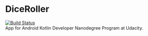 # DiceRoller
[![Build Status](https://app.bitrise.io/app/af992bf47409bcb7/status.svg?token=Jnra1Zw1gpdsEg4iaqzrlg&branch=master)](https://app.bitrise.io/app/af992bf47409bcb7)  
App for Android Kotlin Developer Nanodegree Program at Udacity.
